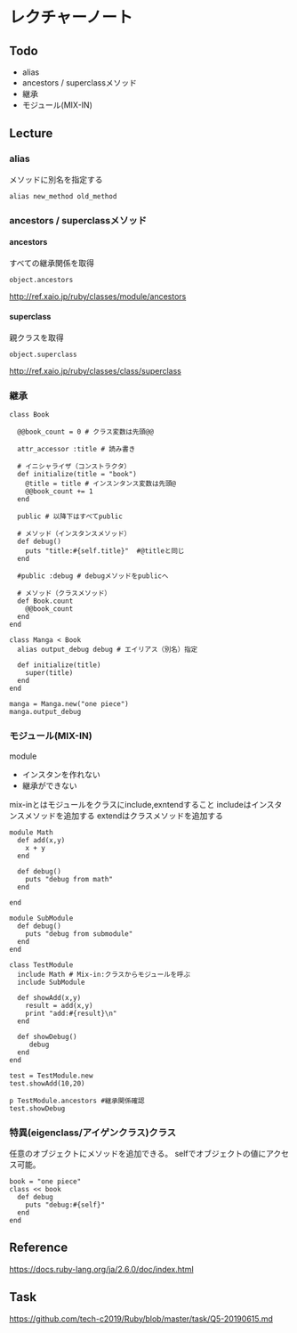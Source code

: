 # レクチャーノート

## Todo
- alias
- ancestors / superclassメソッド
- 継承
- モジュール(MIX-IN)

## Lecture

### alias

メソッドに別名を指定する
```
alias new_method old_method
```

### ancestors / superclassメソッド

#### ancestors

すべての継承関係を取得
```
object.ancestors
```
http://ref.xaio.jp/ruby/classes/module/ancestors

#### superclass

親クラスを取得
```
object.superclass
```
http://ref.xaio.jp/ruby/classes/class/superclass

### 継承

```
class Book
  
  @@book_count = 0 # クラス変数は先頭@@
  
  attr_accessor :title # 読み書き

  # イニシャライザ（コンストラクタ）
  def initialize(title = "book")
    @title = title # インスンタンス変数は先頭@
    @@book_count += 1
  end
  
  public # 以降下はすべてpublic
  
  # メソッド（インスタンスメソッド）
  def debug()
    puts "title:#{self.title}"  #@titleと同じ
  end
  
  #public :debug # debugメソッドをpublicへ
  
  # メソッド（クラスメソッド）
  def Book.count
    @@book_count
  end
end

class Manga < Book
  alias output_debug debug # エイリアス（別名）指定

  def initialize(title)
    super(title)
  end
end

manga = Manga.new("one piece")
manga.output_debug

```

### モジュール(MIX-IN)
module  
- インスタンを作れない  
- 継承ができない  
  
mix-inとはモジュールをクラスにinclude,exntendすること
includeはインスタンスメソッドを追加する
extendはクラスメソッドを追加する
```
module Math
  def add(x,y)
    x + y
  end

  def debug()
    puts "debug from math"
  end
  
end

module SubModule
  def debug()
    puts "debug from submodule"
  end
end

class TestModule
  include Math # Mix-in:クラスからモジュールを呼ぶ
  include SubModule
  
  def showAdd(x,y)
    result = add(x,y)
    print "add:#{result}\n"
  end

  def showDebug()
     debug
  end
end

test = TestModule.new
test.showAdd(10,20)

p TestModule.ancestors #継承関係確認
test.showDebug

```

### 特異(eigenclass/アイゲンクラス)クラス
任意のオブジェクトにメソッドを追加できる。
selfでオブジェクトの値にアクセス可能。
```
book = "one piece"
class << book
  def debug
    puts "debug:#{self}"
  end
end
```

## Reference
https://docs.ruby-lang.org/ja/2.6.0/doc/index.html  

## Task
https://github.com/tech-c2019/Ruby/blob/master/task/Q5-20190615.md
